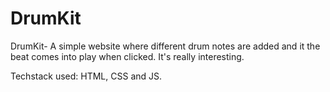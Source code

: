 # DrumKit
DrumKit- A simple website where different drum notes are added and it the beat comes into play when clicked. It's really interesting.

Techstack used:
HTML, CSS and JS.
